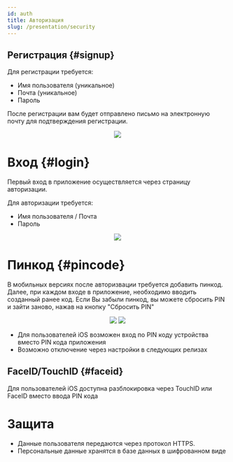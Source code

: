 ```yaml
---
id: auth
title: Авторизация
slug: /presentation/security
---
```


## Регистрация {#signup}

Для регистрации требуется:

- Имя пользователя (уникальное)
- Почта (уникальное)
- Пароль

После регистрации вам будет отправлено письмо на электронную почту для подтверждения регистрации.

<div align="center"><img type="imgscreen" src="/WM_doc/img/presentation/auth/signup.png"/></div>

# Вход {#login}

Первый вход в приложение осуществляется через страницу авторизации.

Для авторизации требуется:

- Имя пользователя / Почта
- Пароль

<div align="center"><img type="imgscreen" src="/WM_doc/img/presentation/auth/login.png"/></div>

# Пинкод <span class="pin mobile"></span> {#pincode}

В мобильных версиях после авторизвации требуется добавить пинкод. Далее, при каждом входе в приложение, необходимо вводить созданный ранее код. Если Вы забыли пинкод, вы можете сбросить PIN и зайти заново, нажав на кнопку "Сбросить PIN"

<div align="center">
    <img type="imgscreen" src="/WM_doc/img/presentation/auth/pin/pin_enter.png"/>
    <img type="imgscreen" src="/WM_doc/img/presentation/auth/pin/pin_lock.png"/>
</div>

- Для пользователей iOS возможен вход по PIN коду устройства вместо PIN кода приложения
- Возможно отключение через настройки в следующих релизах

## FaceID/TouchID <span class="pin ios"></span> {#faceid}

Для пользователей iOS доступна разблокировка через TouchID или FaceID вместо ввода PIN кода

# Защита

- Данные пользователя передаются через протокол HTTPS.
- Персональные данные хранятся в базе данных в шифрованном виде
